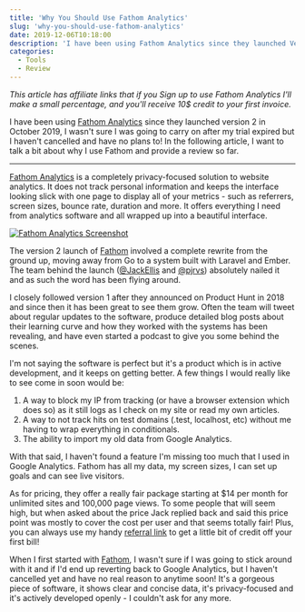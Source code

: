 ```yaml
---
title: 'Why You Should Use Fathom Analytics'
slug: 'why-you-should-use-fathom-analytics'
date: 2019-12-06T10:18:00
description: 'I have been using Fathom Analytics since they launched Version 2 in October 2019, I was not sure I was going to carry on after my trial expired but I have not cancelled and have no plans to! In the following article, I want to talk a bit about why I use Fathom and provide a review so far.'
categories:
  - Tools
  - Review
---
```

_This article has affiliate links that if you Sign up to use Fathom Analytics I'll make a small percentage, and you'll receive 10$ credit to your first invoice._

I have been using [Fathom Analytics](https://usefathom.com/ref/ULVWJ1) since they launched version 2 in October 2019, I wasn't sure I was going to carry on after my trial expired but I haven't cancelled and have no plans to! In the following article, I want to talk a bit about why I use Fathom and provide a review so far.

- - -

[Fathom Analytics](https://usefathom.com/ref/ULVWJ1) is a completely privacy-focused solution to website analytics. It does not track personal information and keeps the interface looking slick with one page to display all of your metrics - such as referrers, screen sizes, bounce rate, duration and more. It offers everything I need from analytics software and all wrapped up into a beautiful interface.

<p><a href="/img/fathom-screenshot.jpg" title="Fathom Analytics Screenshot" target="_blank">
	<img src="/img/fathom-screenshot.jpg" alt="Fathom Analytics Screenshot" class="h-auto" style="max-width: 100%">
</a></p>

The version 2 launch of [Fathom](https://usefathom.com/ref/ULVWJ1) involved a complete rewrite from the ground up, moving away from Go to a system built with Laravel and Ember. The team behind the launch ([@JackEllis](https://twitter.com/JackEllis) and [@pjrvs](https://twitter.com/pjrvs)) absolutely nailed it and as such the word has been flying around.

I closely followed version 1 after they announced on Product Hunt in 2018 and since then it has been great to see them grow. Often the team will tweet about regular updates to the software, produce detailed blog posts about their learning curve and how they worked with the systems has been revealing, and have even started a podcast to give you some behind the scenes.

I'm not saying the software is perfect but it's a product which is in active development, and it keeps on getting better. A few things I would really like to see come in soon would be:

1. A way to block my IP from tracking (or have a browser extension which does so) as it still logs as I check on my site or read my own articles.
2. A way to not track hits on test domains (.test, localhost, etc) without me having to wrap everything in conditionals.
3. The ability to import my old data from Google Analytics.

With that said, I haven't found a feature I'm missing too much that I used in Google Analytics. Fathom has all my data, my screen sizes, I can set up goals and can see live visitors.

As for pricing, they offer a really fair package starting at $14 per month for unlimited sites and 100,000 page views. To some people that will seem high, but when asked about the price Jack replied back and said this price point was mostly to cover the cost per user and that seems totally fair! Plus, you can always use my handy [referral link](https://usefathom.com/ref/ULVWJ1) to get a little bit of credit off your first bill!

When I first started with [Fathom](https://usefathom.com/ref/ULVWJ1), I wasn't sure if I was going to stick around with it and if I'd end up reverting back to Google Analytics, but I haven't cancelled yet and have no real reason to anytime soon! It's a gorgeous piece of software, it shows clear and concise data, it's privacy-focused and it's actively developed openly - I couldn't ask for any more.
